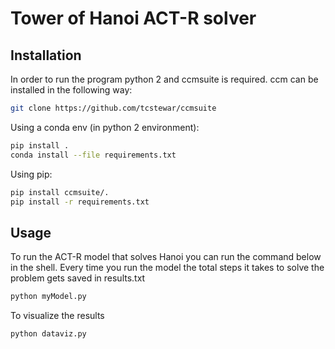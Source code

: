 # Tower of Hanoi ACT-R solver

## Installation

In order to run the program python 2 and ccmsuite is required. ccm can be installed in the following way:


```bash
git clone https://github.com/tcstewar/ccmsuite
```

Using a conda env (in python 2 environment):
```bash
pip install .
conda install --file requirements.txt
```
Using pip:
```bash
pip install ccmsuite/.
pip install -r requirements.txt
```

## Usage
To run the ACT-R model that solves Hanoi you can run the command below in the shell.
Every time you run the model the total steps it takes to solve the problem gets saved in results.txt
```bash
python myModel.py
```

To visualize the results
```bash
python dataviz.py
```

